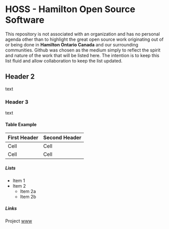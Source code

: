 # HOSS - Hamilton Open Source Software
This repository is not associated with an organization and has no personal agenda other than to highlight the great open source work originating out of or being done in **Hamilton Ontario Canada** and our surrounding communities. Github was chosen as the medium simply to reflect the spirit and nature of the work that will be listed here. The intention is to keep this list fluid and allow collaboration to keep the list updated.

## Header 2
text

### Header 3 
text


#### Table Example

First Header | Second Header
------------ | -------------
Cell | Cell
Cell | Cell


##### Lists
* Item 1
* Item 2
  * Item 2a
  * Item 2b

##### Links
Project [www](http://github.com)
